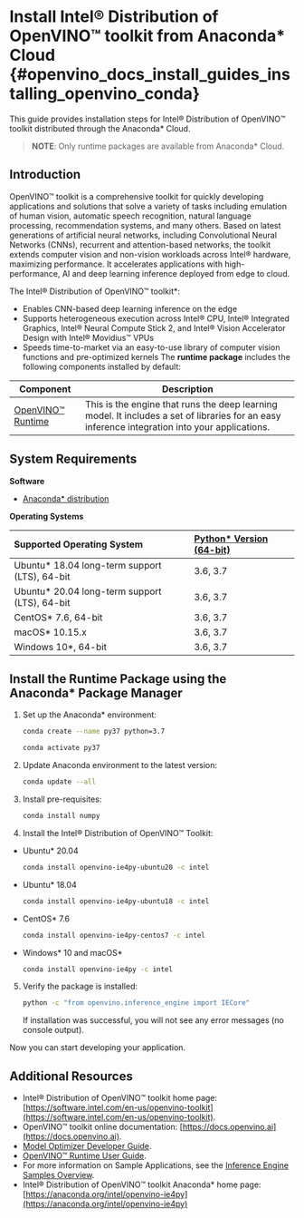# Install Intel® Distribution of OpenVINO™ toolkit from Anaconda* Cloud {#openvino_docs_install_guides_installing_openvino_conda}

This guide provides installation steps for Intel® Distribution of OpenVINO™ toolkit distributed through the Anaconda* Cloud.

> **NOTE**: Only runtime packages are available from Anaconda* Cloud.

## Introduction

OpenVINO™ toolkit is a comprehensive toolkit for quickly developing applications and solutions that solve a variety of tasks including emulation of human vision, automatic speech recognition, natural language processing, recommendation systems, and many others. Based on latest generations of artificial neural networks, including Convolutional Neural Networks (CNNs), recurrent and attention-based networks, the toolkit extends computer vision and non-vision workloads across Intel® hardware, maximizing performance. It accelerates applications with high-performance, AI and deep learning inference deployed from edge to cloud.

The Intel® Distribution of OpenVINO™ toolkit\*:
- Enables CNN-based deep learning inference on the edge
- Supports heterogeneous execution across Intel® CPU, Intel® Integrated Graphics, Intel® Neural Compute Stick 2, and Intel® Vision Accelerator Design with Intel® Movidius™ VPUs
- Speeds time-to-market via an easy-to-use library of computer vision functions and pre-optimized kernels
The **runtime package** includes the following components installed by default:

| Component                                                                                           | Description                                                                                                                                                                                                                                                                                                   |  
|-----------------------------------------------------------------------------------------------------|---------------------------------------------------------------------------------------------------------------------------------------------------------------------------------------------------------------------------------------------------------------------------------------------------------------|
| [OpenVINO™ Runtime](../OV_Runtime_UG/OpenVINO_Runtime_User_Guide.md)                            | This is the engine that runs the deep learning model. It includes a set of libraries for an easy inference integration into your applications.                                                                                                                                                                |

## System Requirements

**Software**

 - [Anaconda* distribution](https://www.anaconda.com/products/individual/)

**Operating Systems**

| Supported Operating System                                   | [Python* Version (64-bit)](https://www.python.org/) |
| :------------------------------------------------------------| :---------------------------------------------------|
|   Ubuntu* 18.04 long-term support (LTS), 64-bit              | 3.6, 3.7                                            |
|   Ubuntu* 20.04 long-term support (LTS), 64-bit              | 3.6, 3.7                                            |
|   CentOS* 7.6, 64-bit                                        | 3.6, 3.7                                            |
|   macOS* 10.15.x                                             | 3.6, 3.7                                            |
|   Windows 10*, 64-bit                                        | 3.6, 3.7                                            |

## Install the Runtime Package using the Anaconda* Package Manager

1. Set up the Anaconda* environment: 
   ```sh
   conda create --name py37 python=3.7
   ```
   ```sh
   conda activate py37
   ```
2. Update Anaconda environment to the latest version:
   ```sh
   conda update --all
   ```
3. Install pre-requisites:
    ```sh
   conda install numpy
   ```
4. Install the Intel® Distribution of OpenVINO™ Toolkit:
 - Ubuntu* 20.04 
   ```sh
   conda install openvino-ie4py-ubuntu20 -c intel
   ```
 - Ubuntu* 18.04
   ```sh
   conda install openvino-ie4py-ubuntu18 -c intel
   ```
 - CentOS* 7.6 
   ```sh
   conda install openvino-ie4py-centos7 -c intel
   ```
 - Windows* 10 and macOS*
   ```sh
   conda install openvino-ie4py -c intel
   ```
5. Verify the package is installed:
   ```sh
   python -c "from openvino.inference_engine import IECore"
   ```
   If installation was successful, you will not see any error messages (no console output).

Now you can start developing your application.

## Additional Resources

- Intel® Distribution of OpenVINO™ toolkit home page: [https://software.intel.com/en-us/openvino-toolkit](https://software.intel.com/en-us/openvino-toolkit).
- OpenVINO™ toolkit online documentation: [https://docs.openvino.ai](https://docs.openvino.ai).
- [Model Optimizer Developer Guide](../MO_DG/Deep_Learning_Model_Optimizer_DevGuide.md).
- [OpenVINO™ Runtime User Guide](../OV_Runtime_UG/OpenVINO_Runtime_User_Guide.md).
- For more information on Sample Applications, see the [Inference Engine Samples Overview](../OV_Runtime_UG/Samples_Overview.md).
- Intel® Distribution of OpenVINO™ toolkit Anaconda* home page: [https://anaconda.org/intel/openvino-ie4py](https://anaconda.org/intel/openvino-ie4py)


